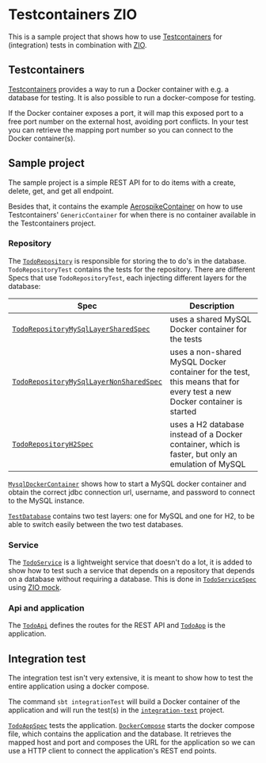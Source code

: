 # Testcontainers ZIO
This is a sample project that shows how to use [Testcontainers](https://testcontainers.com/) for (integration) tests
in combination with [ZIO](https://zio.dev/).

## Testcontainers
[Testcontainers](https://testcontainers.com/) provides a way to run a Docker container with e.g. a database for testing.
It is also possible to run a docker-compose for testing.

If the Docker container exposes a port, it will map this exposed port to a 
free port number on the external host, avoiding port conflicts. In your test you can
retrieve the mapping port number so you can connect to the Docker container(s).

## Sample project
The sample project is a simple REST API for to do items with a create, delete, get, and
get all endpoint.

Besides that, it contains the example [AerospikeContainer](application/src/test/scala/database/AerospikeContainer.scala) on how to use
Testcontainers' `GenericContainer` for when there is
no container available in the Testcontainers project.

### Repository
The [`TodoRepository`](application/src/main/scala/repository/TodoRepository.scala) is responsible for storing the to do's in the database.
`TodoRepositoryTest` contains the tests for the repository. There are different Specs
that use `TodoRepositoryTest`, each injecting different layers for the database:

| Spec                                                                                                                         | Description                                                                                                             |
|------------------------------------------------------------------------------------------------------------------------------|-------------------------------------------------------------------------------------------------------------------------|
| [`TodoRepositoryMySqlLayerSharedSpec`](application/src/test/scala/repository/TodoRepositoryMySqlLayerSharedSpec.scala)       | uses a shared MySQL Docker container for the tests                                                                      |
| [`TodoRepositoryMySqlLayerNonSharedSpec`](application/src/test/scala/repository/TodoRepositoryMySqlLayerNonSharedSpec.scala) | uses a non-shared MySQL Docker container for the test, this means that for every test a new Docker container is started |
| [`TodoRepositoryH2Spec`](application/src/test/scala/repository/TodoRepositoryH2Spec.scala)                                   | uses a H2 database instead of a Docker container, which is faster, but only an emulation of MySQL                       |

[`MysqlDockerContainer`](application/src/test/scala/database/MySqlDockerContainer.scala) shows how to start a MySQL docker container and
obtain the correct jdbc connection url, username, and password to connect to the MySQL instance.

[`TestDatabase`](application/src/test/scala/database/TestDatabase.scala) contains two test layers: one for MySQL and one for H2, to be able
to switch easily between the two test databases.

### Service
The [`TodoService`](application/src/main/scala/service/TodoService.scala) is a lightweight service that doesn't do a lot, it is added to
show how to test such a service that depends on a repository that depends on a database
without requiring a database. This is done in [`TodoServiceSpec`](application/src/test/scala/service/TodoServiceSpec.scala) using [ZIO mock](https://github.com/zio/zio-mock).

### Api and application
The [`TodoApi`](application/src/main/scala/api/TodoApi.scala) defines the routes for the REST API and [`TodoApp`](application/src/main/scala/TodoApp.scala) is the application.

## Integration test
The integration test isn't very extensive, it is meant to show how to test the
entire application using a docker compose.

The command `sbt integrationTest` will build a Docker container of the application
and will run the test(s) in the [`integration-test`](integration-test) project.

[`TodoAppSpec`](integration-test/src/test/scala/TodoAppSpec.scala) tests the application. [`DockerCompose`](integration-test/src/test/scala/docker/DockerCompose.scala) starts the docker compose file, which
contains the application and the database. It retrieves the mapped host and port and
composes the URL for the application so we can use a HTTP client to connect
the application's REST end points.